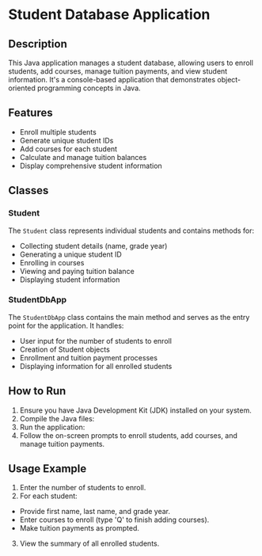 # Student Database Application

## Description

This Java application manages a student database, allowing users to enroll students, add courses, manage tuition payments, and view student information. It's a console-based application that demonstrates object-oriented programming concepts in Java.

## Features

- Enroll multiple students
- Generate unique student IDs
- Add courses for each student
- Calculate and manage tuition balances
- Display comprehensive student information

## Classes

### Student

The `Student` class represents individual students and contains methods for:

- Collecting student details (name, grade year)
- Generating a unique student ID
- Enrolling in courses
- Viewing and paying tuition balance
- Displaying student information

### StudentDbApp

The `StudentDbApp` class contains the main method and serves as the entry point for the application. It handles:

- User input for the number of students to enroll
- Creation of Student objects
- Enrollment and tuition payment processes
- Displaying information for all enrolled students

## How to Run

1. Ensure you have Java Development Kit (JDK) installed on your system.
2. Compile the Java files:
3. Run the application:
4. Follow the on-screen prompts to enroll students, add courses, and manage tuition payments.

## Usage Example

1. Enter the number of students to enroll.
2. For each student:
- Provide first name, last name, and grade year.
- Enter courses to enroll (type 'Q' to finish adding courses).
- Make tuition payments as prompted.
3. View the summary of all enrolled students.
